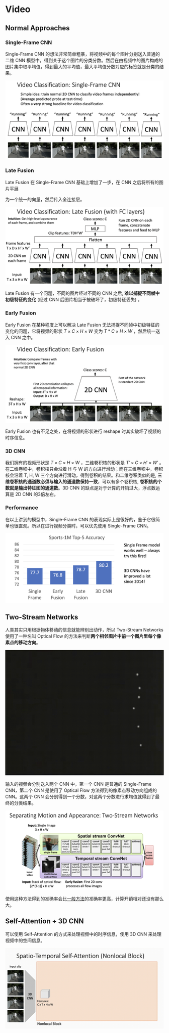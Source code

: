 # Video

## Normal Approaches

### Single-Frame CNN

Single-Frame CNN 的想法非常简单粗暴，将视频中的每个图片分别送入普通的二维 CNN 模型中，得到关于这个图片的分类分数。然后在由视频中的图片构成的图片集中取平均值，得到最大的平均值，最大平均值分数对应的标签就是分类的结果。

![singleframe](Images/singleframe.png)

### Late Fusion

Late Fusion 在 Single-Frame CNN 基础上增加了一步，在 CNN 之后将所有的图片平展

为一个统一的向量，然后传入全连接层。

![latefusion](Images/latefusion.png)

Late Fusion 有一个问题，不同的图片经过不同的 CNN 之后, **难以捕捉不同帧中初级特征的变化** (经过 CNN 后图片相当于被破坏了，初级特征丢失) 。

### Early Fusion

Early Fusion 在某种程度上可以解决 Late Fusion 无法捕捉不同帧中初级特征的变化的问题，它将视频的形状 $T \times C \times H \times W$ 变为 $T * C \times H \times W$ ，然后统一送入 CNN 之中。

![earlyfusion](Images/earlyfusion.png)

Early Fusion 也有不足之处，在将视频的形状进行 reshape 时其实破坏了视频的时序信息。

### 3D CNN

我们拥有的视频形状是 $T \times C \times H \times W$ ，三维卷积核的形状是 $T' \times C \times H' \times W'$ 。在二维卷积中，卷积核只会沿着 H 与 W 的方向进行滑动；而在三维卷积中，卷积核会沿着 T, H, W 三个方向进行滑动，得到卷积的结果。和二维卷积类似的是, **三维卷积核的通道数必须与输入的通道数保持一致**，可以有多个卷积核, **卷积核的个数就是输出特征图的通道数**。3D CNN 的缺点是对于计算的开销过大，浮点数运算是 2D CNN 的3倍左右。

### Performance

在以上讲到的模型中，Single-Frame CNN 的表现实际上是很好的，鉴于它很简单也很直观。所以在进行视频分类时，可以优先使用 Single-Frame CNN。

![videoperformance](Images/videoperformance.png)

## Two-Stream Networks

人类其实只用根据物体移动的信息就能辨别出动作，所以 Two-Stream Networks 使用了一种名叫 Optical Flow 的方法来判断**两个相邻图片中前一个图片里每个像素点的移动方向**。

![motion](Images/motion.gif)

输入的视频会分别送入两个 CNN 中，第一个 CNN 是普通的 Single-Frame CNN，第二个 CNN 是使用了 Optical Flow 方法得到的像素点移动方向组成的 CNN。这两个 CNN 会分别得到一个分数，对这两个分数进行求均值就得到了最终的分类结果。

![twostreamcnn](Images/twostreamcnn.png)

使用这种方法得到的准确率会比[一般方法](#Normal-Approaches)的准确率更高，计算开销相对还没有那么大。

## Self-Attention + 3D CNN

可以使用 Self-Attention 的方式来处理视频中的时序信息，使用 3D CNN 来处理视频中的空间信息。

![selfattention3dcnn](Images/selfattention3dcnn.gif)